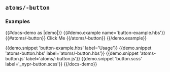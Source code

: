 ## `atoms/-button`

### Examples
{{#docs-demo as |demo|}}
  {{#demo.example name='button-example.hbs'}}
    {{#atoms/-button}}
      Click Me
    {{/atoms/-button}}
  {{/demo.example}}

  {{demo.snippet 'button-example.hbs' label='Usage'}}
  {{demo.snippet 'atoms-button.hbs' label='atoms/-button.hbs'}}
  {{demo.snippet 'atoms-button.js' label='atoms/-button.js'}}
  {{demo.snippet 'button.scss' label='\_nypr-button.scss'}}
{{/docs-demo}}

<!-- ### Theme Samples
{{#theme-chooser as |chooser|}}
  {{#chooser.item}}
    {{#nypr-button theme=chooser.theme}}
      foo
    {{/nypr-button}}
  {{/chooser.item}}
{{/theme-chooser}} -->
